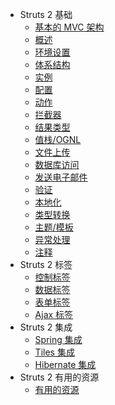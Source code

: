 - Struts 2 基础
   - [基本的 MVC 架构](basic-mvc-architecture.md)
   - [概述](overview.md)
   - [环境设置](environment-setup.md)
   - [体系结构](architecture.md)
   - [实例](examples.md)
   - [配置](configuration.md)
   - [动作](actions.md)
   - [拦截器](interceptors.md)
   - [结果类型](result-types.md)
   - [值栈/OGNL](value-stack-ognl.md)
   - [文件上传](file-uploads.md)
   - [数据库访问](database-access.md)
   - [发送电子邮件](sending-email.md)
   - [验证](validations.md)
   - [本地化](localization.md)
   - [类型转换](type-conversion.md)
   - [主题/模板](themes-templates.md)
   - [异常处理](exception-handling.md)
   - [注释](annotations.md)
 - Struts 2 标签
   - [控制标签](control-tags.md)
   - [数据标签](data-tags.md)
   - [表单标签](form-tags.md)
   - [Ajax 标签](ajax-tags.md)
 - Struts 2 集成
   - [Spring 集成](spring.md)
   - [Tiles 集成](tiles.md)
   - [Hibernate 集成](hibernate.md)
 - Struts 2 有用的资源
   - [有用的资源](useful-resources.md)